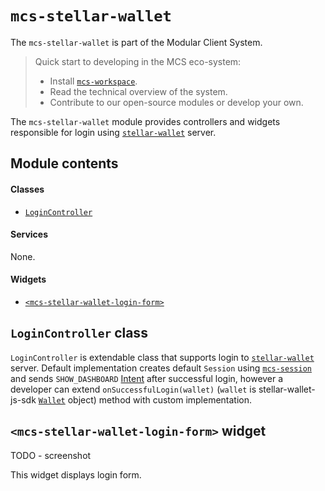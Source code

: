 `mcs-stellar-wallet`
=============

The `mcs-stellar-wallet` is part of the Modular Client System.

> Quick start to developing in the MCS eco-system:
>
> * Install [`mcs-workspace`](https://github.com/stellar/mcs-workspace).
> * Read the technical overview of the system.
> * Contribute to our open-source modules or develop your own.

The `mcs-stellar-wallet` module provides controllers and widgets responsible for login using [`stellar-wallet`](https://github.com/stellar/stellar-wallet) server.

## Module contents

#### Classes
* [`LoginController`](#logincontroller-class)

#### Services
None.

#### Widgets
* [`<mcs-stellar-wallet-login-form>`](#mcs-stellar-wallet-login-form-widget)

## `LoginController` class

`LoginController` is extendable class that supports login to [`stellar-wallet`](https://github.com/stellar/stellar-wallet) server. Default implementation creates default `Session` using [`mcs-session`](https://github.com/stellar/mcs-session) and sends `SHOW_DASHBOARD` [Intent](https://github.com/stellar/mcs-core#intent-class) after successful login, however a developer can extend `onSuccessfulLogin(wallet)` (`wallet` is stellar-wallet-js-sdk [`Wallet`](https://github.com/stellar/stellar-wallet-js-sdk#wallet-object) object) method with custom implementation.

## `<mcs-stellar-wallet-login-form>` widget

TODO - screenshot

This widget displays login form.